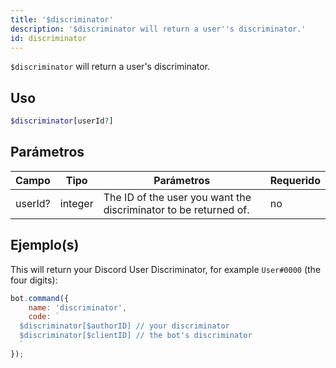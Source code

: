 ```yaml
---
title: '$discriminator'
description: '$discriminator will return a user''s discriminator.'
id: discriminator
---
```


`$discriminator` will return a user's discriminator.

## Uso

```php
$discriminator[userId?]
```

## Parámetros

| Campo   | Tipo    | Parámetros                                                       | Requerido |
| ------- | ------- | ---------------------------------------------------------------- | --------- |
| userId? | integer | The ID of the user you want the discriminator to be returned of. | no        |

## Ejemplo(s)

This will return your Discord User Discriminator, for example `User#0000` (the four digits):

```javascript
bot.command({
    name: 'discriminator',
    code: `
  $discriminator[$authorID] // your discriminator
  $discriminator[$clientID] // the bot's discriminator
  `
});
```